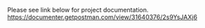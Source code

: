 Please see link below for project documentation.
https://documenter.getpostman.com/view/31640376/2s9YsJAXj6
